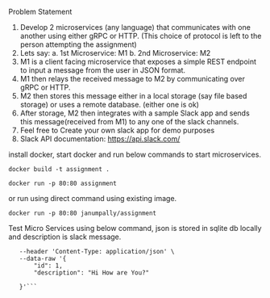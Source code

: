 Problem Statement
1. Develop 2 microservices (any language) that communicates with one another using either gRPC
or HTTP. (This choice of protocol is left to the person attempting the assignment)
2. Lets say:
a. 1st Microservice: M1
b. 2nd Microservice: M2
3. M1 is a client facing microservice that exposes a simple REST endpoint to input a message
from the user in JSON format.
4. M1 then relays the received message to M2 by communicating over gRPC or HTTP.
5. M2 then stores this message either in a local storage (say file based storage) or uses a remote
database. (either one is ok)
6. After storage, M2 then integrates with a sample Slack app and sends this message(received
from M1) to any one of the slack channels.
7. Feel free to Create your own slack app for demo purposes
8. Slack API documentation: https://api.slack.com/

install docker, start docker and run below commands to start microservices.

```docker build -t assignment .```

```docker run -p 80:80 assignment```

or run using direct command using existing image.

```docker run -p 80:80 janumpally/assignment```


Test Micro Services using below command, json is stored in sqlite db locally and description is slack message.

```curl --location --request POST 'http://15.206.66.177' \
   --header 'Content-Type: application/json' \
   --data-raw '{
       "id": 1,
       "description": "Hi How are You?"
   
   }'```



